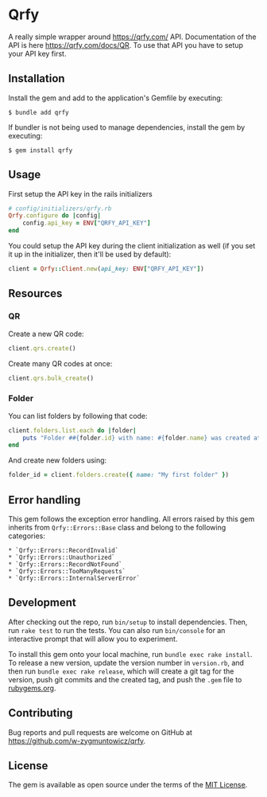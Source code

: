 # Qrfy

A really simple wrapper around https://qrfy.com/ API. Documentation of the API is here https://qrfy.com/docs/QR. To use that API you have to setup your API key first.

## Installation

Install the gem and add to the application's Gemfile by executing:

    $ bundle add qrfy

If bundler is not being used to manage dependencies, install the gem by executing:

    $ gem install qrfy

## Usage

First setup the API key in the rails initializers

```ruby
# config/initializers/qrfy.rb
Qrfy.configure do |config|
    config.api_key = ENV["QRFY_API_KEY"]
end
```

You could setup the API key during the client initialization as well (if you set it up in the initializer, then it'll be used by default):
```ruby
client = Qrfy::Client.new(api_key: ENV["QRFY_API_KEY"])
```

## Resources

### QR



Create a new QR code:
```ruby
client.qrs.create()
```

Create many QR codes at once:
```ruby
client.qrs.bulk_create()
```

### Folder

You can list folders by following that code:
```ruby
client.folders.list.each do |folder|
    puts "Folder ##{folder.id} with name: #{folder.name} was created at: #{folder.created_at} and has #{folder.qrs} images attached."
end
```

And create new folders using:
```ruby
folder_id = client.folders.create({ name: "My first folder" })
```

## Error handling

This gem follows the exception error handling. All errors raised by this gem inherits from `Qrfy::Errors::Base` class and belong to the following categories:
    
    * `Qrfy::Errors::RecordInvalid`
    * `Qrfy::Errors::Unauthorized`
    * `Qrfy::Errors::RecordNotFound`
    * `Qrfy::Errors::TooManyRequests`
    * `Qrfy::Errors::InternalServerError`

## Development

After checking out the repo, run `bin/setup` to install dependencies. Then, run `rake test` to run the tests. You can also run `bin/console` for an interactive prompt that will allow you to experiment.

To install this gem onto your local machine, run `bundle exec rake install`. To release a new version, update the version number in `version.rb`, and then run `bundle exec rake release`, which will create a git tag for the version, push git commits and the created tag, and push the `.gem` file to [rubygems.org](https://rubygems.org).

## Contributing

Bug reports and pull requests are welcome on GitHub at https://github.com/w-zygmuntowicz/qrfy.

## License

The gem is available as open source under the terms of the [MIT License](https://opensource.org/licenses/MIT).
